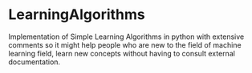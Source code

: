 LearningAlgorithms
==================

Implementation of Simple Learning Algorithms in python with extensive comments so it might help people who are new to the field of machine learning field, learn new concepts without having to consult external documentation.
